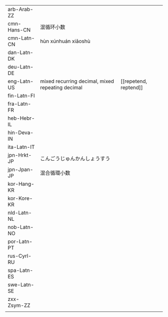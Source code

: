 | | | |
|-|-|-|
| arb-Arab-ZZ |  |  |
| cmn-Hans-CN | 混循环小数 |  |
| cmn-Latn-CN | hùn xúnhuán xiǎoshù |  |
| dan-Latn-DK |  |  |
| deu-Latn-DE |  |  |
| eng-Latn-US | mixed recurring decimal, mixed repeating decimal | [[repetend, reptend]] |
| fin-Latn-FI |  |  |
| fra-Latn-FR |  |  |
| heb-Hebr-IL |  |  |
| hin-Deva-IN |  |  |
| ita-Latn-IT |  |  |
| jpn-Hrkt-JP | こんごうじゅんかんしょうすう |  |
| jpn-Jpan-JP | 混合循環小数 |  |
| kor-Hang-KR |  |  |
| kor-Kore-KR |  |  |
| nld-Latn-NL |  |  |
| nob-Latn-NO |  |  |
| por-Latn-PT |  |  |
| rus-Cyrl-RU |  |  |
| spa-Latn-ES |  |  |
| swe-Latn-SE |  |  |
| zxx-Zsym-ZZ |  |  |
|  |  |  |